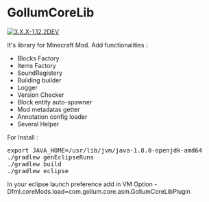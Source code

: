 GollumCoreLib
=============

[![3.X.X-1.12.2DEV](https://github.com/GollumTeam/GollumCoreLib/actions/workflows/build.yml/badge.svg?branch=3.X.X-1.12.2DEV)](https://github.com/GollumTeam/GollumCoreLib/actions/workflows/build.yml)

It's library for Minecraft Mod. Add functionalities :

 - Blocks Factory
 - Items Factory
 - SoundRegistery
 - Building builder
 - Logger
 - Version Checker
 - Block entity auto-spawner
 - Mod metadatas getter
 - Annotation config loader
 - Several Helper 
 
 
For Install :

<pre>
export JAVA_HOME=/usr/lib/jvm/java-1.8.0-openjdk-amd64
./gradlew genEclipseRuns
./gradlew build
./gradlew eclipse
</pre>

In your eclipse launch preference add in VM Option -Dfml.coreMods.load=com.gollum.core.asm.GollumCoreLibPlugin